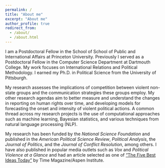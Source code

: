 ```yaml
---
permalink: /
title: "About me"
excerpt: "About me"
author_profile: true
redirect_from: 
  - /about/
  - /about.html
---
```


I am a Postdoctoral Fellow in the School of School of Public and International Affairs at Princeton University. Previously I served as a Postdoctoral Fellow in the Computer Science Department at Dartmouth College. My work focuses on International Relations and Political Methodology. I earned my Ph.D. in Political Science from the University of Pittsburgh. 

My research assesses the implications of competition between violent non-state groups and the communication strategies these groups employ. My other research agendas aim to better measure and understand the changes in reporting on human rights over time, and developing models for forecasting the onset and intensity of violent political actions. A common thread across my research projects is the use of computational approaches such as machine learning, Bayesian statistics, and various techniques from natural language processing (NLP).

My research has been funded by the *National Science Foundation* and published in the *American Political Science Review*, *Political Analysis*, the *Journal of Politics*, and the *Journal of Conflict Resolution*, among others. I have also published in popular media outlets such as *Vox* and *Political Violence at a Glance* and had an article selected as one of [“The Five Best Ideas Today”](https://time.com/3944498/americas-very-own-greece/) by Time Magazine/Aspen Institute.